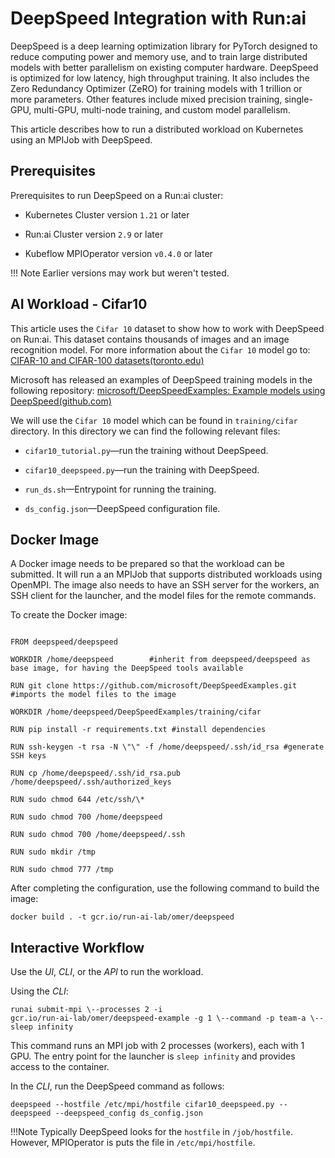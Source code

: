 # DeepSpeed Integration with Run:ai

DeepSpeed is a deep learning optimization library for PyTorch designed to reduce computing power and memory use, and to train large distributed models with better parallelism on existing computer hardware. DeepSpeed is optimized for low latency, high throughput training. It also includes the Zero Redundancy Optimizer (ZeRO) for training models with 1 trillion or more parameters. Other features include mixed precision training, single-GPU, multi-GPU, multi-node training, and custom model parallelism.

This article describes how to run a distributed workload on Kubernetes using an MPIJob with
DeepSpeed.

## Prerequisites

Prerequisites to run DeepSpeed on a Run:ai cluster:

* Kubernetes Cluster version `1.21` or later

* Run:ai Cluster version `2.9` or later

* Kubeflow MPIOperator version `v0.4.0` or later

!!! Note
    Earlier versions may work but weren't tested.

## AI Workload - Cifar10

This article uses the  `Cifar 10` dataset to show how to work with DeepSpeed on Run:ai. This dataset contains thousands of images and an image recognition model. For more information about the `Cifar 10` model go to: [CIFAR-10 and CIFAR-100 datasets(toronto.edu)](https://www.cs.toronto.edu/~kriz/cifar.html)

Microsoft has released an examples of DeepSpeed training models in the following repository: [microsoft/DeepSpeedExamples:
Example models using DeepSpeed(github.com)](https://github.com/microsoft/DeepSpeedExamples)

We will use the `Cifar 10` model which can be found in `training/cifar`
directory. In this directory we can find the following relevant files:

* `cifar10_tutorial.py`&mdash;run the training without DeepSpeed.

* `cifar10_deepspeed.py`&mdash;run the training with DeepSpeed.

* `run_ds.sh`&mdash;Entrypoint for running the training.

* `ds_config.json`&mdash;DeepSpeed configuration file.

## Docker Image

A Docker image needs to be prepared so that the workload can be submitted. It will run a an MPIJob that supports distributed workloads using OpenMPI. The image also needs to have an SSH server for the workers, an SSH client for the launcher, and the model files for the remote commands.

To create the Docker image:

```console

FROM deepspeed/deepspeed

WORKDIR /home/deepspeed        #inherit from deepspeed/deepspeed as base image, for having the DeepSpeed tools available

RUN git clone https://github.com/microsoft/DeepSpeedExamples.git #imports the model files to the image

WORKDIR /home/deepspeed/DeepSpeedExamples/training/cifar

RUN pip install -r requirements.txt #install dependencies

RUN ssh-keygen -t rsa -N \"\" -f /home/deepspeed/.ssh/id_rsa #generate SSH keys

RUN cp /home/deepspeed/.ssh/id_rsa.pub
/home/deepspeed/.ssh/authorized_keys

RUN sudo chmod 644 /etc/ssh/\*

RUN sudo chmod 700 /home/deepspeed

RUN sudo chmod 700 /home/deepspeed/.ssh

RUN sudo mkdir /tmp

RUN sudo chmod 777 /tmp
```

After completing the configuration, use the following command to build the image:

```cli
docker build . -t gcr.io/run-ai-lab/omer/deepspeed
```

## Interactive Workflow

Use the *UI*, *CLI*, or the *API* to run the workload.

Using the *CLI*:

```
runai submit-mpi \--processes 2 -i
gcr.io/run-ai-lab/omer/deepspeed-example -g 1 \--command -p team-a \--
sleep infinity
```

This command runs an MPI job with 2 processes (workers), each with 1 GPU.
The entry point for the launcher is `sleep infinity` and provides
access to the container.

In the *CLI*, run the DeepSpeed command as follows:

```
deepspeed --hostfile /etc/mpi/hostfile cifar10_deepspeed.py --deepspeed --deepspeed_config ds_config.json
```

!!!Note
    Typically DeepSpeed looks for the `hostfile` in `/job/hostfile`. However, MPIOperator is
puts the file in `/etc/mpi/hostfile`.
